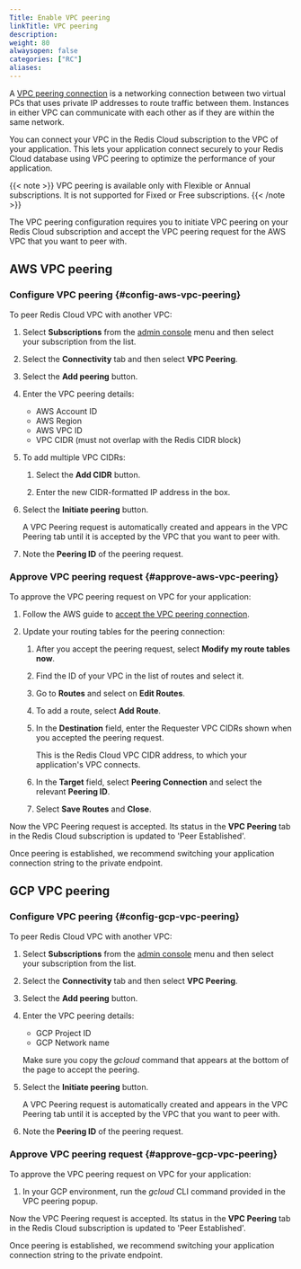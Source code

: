 ```yaml
---
Title: Enable VPC peering
linkTitle: VPC peering
description:
weight: 80
alwaysopen: false
categories: ["RC"]
aliases:
---
```


A [VPC peering connection](https://docs.aws.amazon.com/vpc/latest/peering/what-is-vpc-peering.html) is a networking connection between two virtual PCs that uses private IP addresses to route traffic between them.  Instances in either VPC can communicate with each other as if they are within the same network.

You can connect your VPC in the Redis Cloud subscription to the VPC of your application. This lets your application connect securely to your Redis Cloud database using VPC peering to optimize the performance of your application.

{{< note >}}
VPC peering is available only with Flexible or Annual subscriptions.  It is not supported for Fixed or Free subscriptions.
{{< /note >}}

The VPC peering configuration requires you to initiate VPC peering on your Redis Cloud subscription and accept the VPC peering request for the AWS VPC that you want to peer with.

## AWS VPC peering

### Configure VPC peering {#config-aws-vpc-peering}

To peer Redis Cloud VPC with another VPC:

1. Select **Subscriptions** from the [admin console](https://app.redislabs.com/) menu and then select your subscription from the list.

1. Select the **Connectivity** tab and then select **VPC Peering**.

1. Select the **Add peering** button. 

1. Enter the VPC peering details:

    - AWS Account ID
    - AWS Region
    - AWS VPC ID
    - VPC CIDR (must not overlap with the Redis CIDR block)

1. To add multiple VPC CIDRs:

    1. Select the **Add CIDR** button.

    1. Enter the new CIDR-formatted IP address in the box.

1. Select the **Initiate peering** button.

    A VPC Peering request is automatically created and appears in the VPC Peering tab until
        it is accepted by the VPC that you want to peer with.

1. Note the **Peering ID** of the peering request.

### Approve VPC peering request {#approve-aws-vpc-peering}

To approve the VPC peering request on VPC for your application:

1. Follow the AWS guide to [accept the VPC peering connection](https://docs.aws.amazon.com/vpc/latest/peering/create-vpc-peering-connection.html#accept-vpc-peering-connection).

1. Update your routing tables for the peering connection:

    1. After you accept the peering request, select **Modify my route tables now**.

    1. Find the ID of your VPC in the list of routes and select it.

    1. Go to **Routes** and select on **Edit Routes**.

    1. To add a route, select **Add Route**.

    1. In the **Destination** field, enter the Requester VPC CIDRs shown when you accepted the peering request.

        This is the Redis Cloud VPC CIDR address, to which your application's VPC connects.

    1. In the **Target** field, select **Peering Connection** and select the relevant **Peering ID**.

    1. Select **Save Routes** and **Close**.

Now the VPC Peering request is accepted. Its status in the **VPC Peering** tab in the Redis Cloud subscription is updated to 'Peer Established'.

Once peering is established, we recommend switching your application connection string to the private endpoint.

## GCP VPC peering

### Configure VPC peering {#config-gcp-vpc-peering}

To peer Redis Cloud VPC with another VPC:

1. Select **Subscriptions** from the [admin console](https://app.redislabs.com/) menu and then select your subscription from the list.

1. Select the **Connectivity** tab and then select **VPC Peering**.

1. Select the **Add peering** button. 

1. Enter the VPC peering details:

    - GCP Project ID
    - GCP Network name

    Make sure you copy the *gcloud* command that appears at the bottom of the page to accept the peering.

1. Select the **Initiate peering** button.

    A VPC Peering request is automatically created and appears in the VPC Peering tab until
        it is accepted by the VPC that you want to peer with.

1. Note the **Peering ID** of the peering request.

### Approve VPC peering request {#approve-gcp-vpc-peering}

To approve the VPC peering request on VPC for your application:

1. In your GCP environment, run the *gcloud* CLI command provided in the VPC peering popup.

Now the VPC Peering request is accepted. Its status in the **VPC Peering** tab in the Redis Cloud subscription is updated to 'Peer Established'.

Once peering is established, we recommend switching your application connection string to the private endpoint.